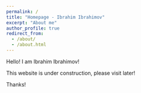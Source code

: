 ```yaml
---
permalink: /
title: "Homepage - Ibrahim Ibrahimov"
excerpt: "About me"
author_profile: true
redirect_from: 
  - /about/
  - /about.html
---
```


Hello! I am Ibrahim Ibrahimov!

This website is under construction, please visit later!

Thanks!


